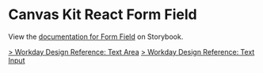 # Canvas Kit React Form Field

View the
[documentation for Form Field](https://workday.github.io/canvas-kit/?path=/docs/components-inputs-form-field--docs)
on Storybook.

[> Workday Design Reference: Text Area](https://design.workday.com/components/inputs/text-area)
[> Workday Design Reference: Text Input](https://design.workday.com/components/inputs/text-input)
